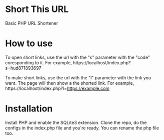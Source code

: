 # Short This URL
Basic PHP URL Shortener

# How to use
To open short links, use the url with the "s" parameter with the "code" coresponding to it. For example, https://localhost/index.php?s=hud871893697

To make short links, use the url with the "l" parameter with the link you want. The page will then show a the shorted link. For example, https://localhost/index.php?l=https://example.com

# Installation
Install PHP and enable the SQLite3 extension. Clone the repo, do the configs in the index.php file and you're ready. You can rename the php file too.

